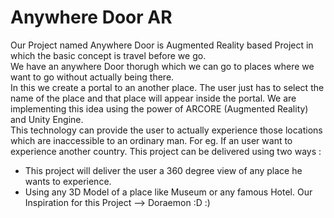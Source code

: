 # Anywhere Door AR

Our Project named Anywhere Door is Augmented Reality based Project in which the basic concept is travel before we go. <br>
We have an anywhere Door thorugh which we can go to places where we want to go without actually being there. <br>
In this we create a portal to an another place. The user just has to select the name of the place and that place will appear inside the portal.
We are implementing this idea using the power of ARCORE (Augmented Reality) and Unity Engine. <br>
This technology can provide the user to actually experience those locations which are inaccessible to an ordinary man. For eg. If an user want to experience another country. 
This project can be delivered using two ways :
- This project will deliver the user a 360 degree view of any place he wants to experience.
- Using any 3D Model of a place like Museum or any famous Hotel.
Our Inspiration for this Project --> Doraemon :D :)
